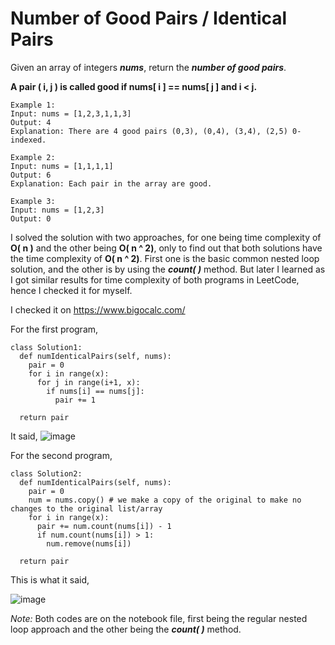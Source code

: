# Number of Good Pairs / Identical Pairs
Given an array of integers **_nums_**, return the **_number of good pairs_**.

**A pair ( i, j ) is called good if nums[ i ] == nums[ j ] and i < j.**


    Example 1:
    Input: nums = [1,2,3,1,1,3]
    Output: 4
    Explanation: There are 4 good pairs (0,3), (0,4), (3,4), (2,5) 0-indexed.

    Example 2:
    Input: nums = [1,1,1,1]
    Output: 6
    Explanation: Each pair in the array are good.

    Example 3:
    Input: nums = [1,2,3]
    Output: 0

I solved the solution with two approaches, for one being time complexity of **O( n )** and the other being **O( n ^ 2)**, only to find out that both solutions have the time complexity of **O( n ^ 2)**.
First one is the basic common nested loop solution, and the other is by using the **_count( )_** method. But later I learned as I got similar results for time complexity
of both programs in LeetCode, hence I checked it for myself. 

I checked it on https://www.bigocalc.com/

For the first program,


    class Solution1:
      def numIdenticalPairs(self, nums):
        pair = 0
        for i in range(x):
          for j in range(i+1, x):
            if nums[i] == nums[j]:
              pair += 1

      return pair 
It said,
![image](https://github.com/IshanKarki/LeetCodes/assets/44771554/679ad861-2a47-4484-b80a-334becd09623)

For the second program,

    class Solution2:
      def numIdenticalPairs(self, nums):
        pair = 0
        num = nums.copy() # we make a copy of the original to make no changes to the original list/array
        for i in range(x):
          pair += num.count(nums[i]) - 1 
          if num.count(nums[i]) > 1:
            num.remove(nums[i])
    
      return pair
This is what it said,


![image](https://github.com/IshanKarki/LeetCodes/assets/44771554/5b92e0c6-ef0f-4ed7-877e-fde9ba38fe46)

__Note_:_ Both codes are on the notebook file, first being the regular nested loop approach and the other being the **_count( )_** method.
